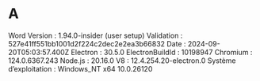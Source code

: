 # A
Word
Version : 1.94.0-insider (user setup)
Validation : 527e41ff551bb1001d2f224c2dec2e2ea3b66832
Date : 2024-09-20T05:03:57.400Z
Electron : 30.5.0
ElectronBuildId : 10198947
Chromium : 124.0.6367.243
Node.js : 20.16.0
V8 : 12.4.254.20-electron.0
Système d’exploitation : Windows_NT x64 10.0.26120
